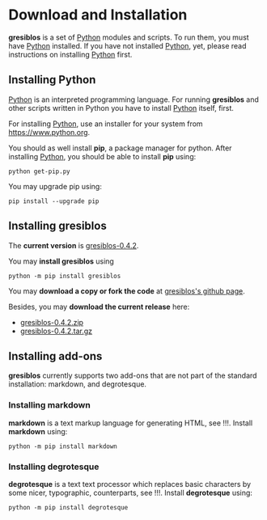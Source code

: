 # Download and Installation

__gresiblos__ is a set of [Python](https://www.python.org/) modules and scripts. To run them, you must have [Python](https://www.python.org/) installed. If you have not installed [Python](https://www.python.org/), yet, please read instructions on installing [Python](https://www.python.org/) first.



## Installing Python

[Python](https://www.python.org/) is an interpreted programming language. For running __gresiblos__ and other scripts written in Python you have to install [Python](https://www.python.org/) itself, first.

For installing [Python](https://www.python.org/), use an installer for your system from <https://www.python.org>.

You should as well install **pip**, a package manager for python. After installing [Python](https://www.python.org/), you should be able to install **pip** using:

```console
python get-pip.py
```

You may upgrade pip using:

```console
pip install --upgrade pip
```


## Installing gresiblos

The __current version__ is [gresiblos-0.4.2](https://github.com/dkrajzew/gresiblos/releases/tag/0.4.2).

You may __install gresiblos__ using

```console
python -m pip install gresiblos
```

You may __download a copy or fork the code__ at [gresiblos&apos;s github page](https://github.com/dkrajzew/gresiblos).

Besides, you may __download the current release__ here:

* [gresiblos-0.4.2.zip](https://github.com/dkrajzew/gresiblos/archive/refs/tags/0.4.2.zip)
* [gresiblos-0.4.2.tar.gz](https://github.com/dkrajzew/gresiblos/archive/refs/tags/0.4.2.tar.gz)


## Installing add-ons

__gresiblos__ currently supports two add-ons that are not part of the standard installation: markdown, and degrotesque.

### Installing markdown

__markdown__ is a text markup language for generating HTML, see !!!. Install __markdown__ using:

```console
python -m pip install markdown
```

### Installing degrotesque

__degrotesque__ is a text text processor which replaces basic characters by some nicer, typographic, counterparts, see !!!. Install __degrotesque__ using:

```console
python -m pip install degrotesque
```

